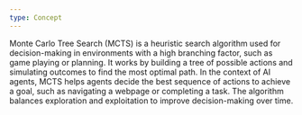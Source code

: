```yaml
---
type: Concept
---
```


Monte Carlo Tree Search (MCTS) is a heuristic search algorithm used for decision-making in environments with a high branching factor, such as game playing or planning. It works by building a tree of possible actions and simulating outcomes to find the most optimal path. In the context of AI agents, MCTS helps agents decide the best sequence of actions to achieve a goal, such as navigating a webpage or completing a task. The algorithm balances exploration and exploitation to improve decision-making over time.